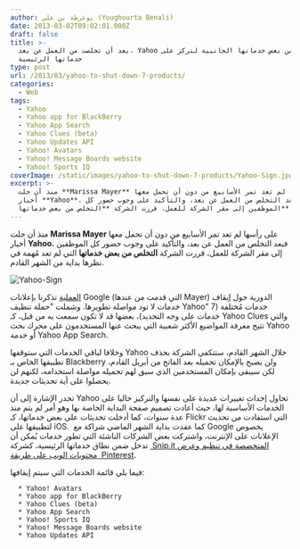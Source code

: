 ```yaml
---
author: يوغرطة بن علي (Youghourta Benali)
date: 2013-03-02T09:02:01.000Z
draft: false
title: >-
  بعد أن تخلصت من العمل عن بعد، Yahoo تتخلص من بعض خدماتها الجانبية لتركز على
  خدماتها الرئيسية
type: post
url: /2013/03/yahoo-to-shut-down-7-products/
categories:
  - Web
tags:
  - Yahoo
  - Yahoo app for BlackBerry
  - Yahoo App Search
  - Yahoo Clues (beta)
  - Yahoo Updates API
  - Yahoo! Avatars
  - Yahoo! Message Boards website
  - Yahoo! Sports IQ
coverImage: /static/images/yahoo-to-shut-down-7-products/Yahoo-Sign.jpg
excerpt: >-
  منذ أن حلت **Marissa Mayer** على رأسها لم تعد تمر الأسابيع من دون أن تحمل معها
  أخبار **Yahoo**، فبعد التخلص من العمل عن بعد، والتأكيد على وجوب حضور كل
  الموظفين إلى مقر الشركة للعمل، قررت الشركة **التخلص من بعض خدماتها**
---
```

منذ أن حلت **Marissa Mayer** على رأسها لم تعد تمر الأسابيع من دون أن تحمل معها أخبار **Yahoo**، فبعد التخلص من العمل عن بعد، والتأكيد على وجوب حضور كل الموظفين إلى مقر الشركة للعمل، قررت الشركة **التخلص من بعض خدماتها** التي لم تعد مُهمة في نظرها بداية من الشهر القادم.

![Yahoo-Sign](/static/images/yahoo-to-shut-down-7-products/Yahoo-Sign.jpg)

[العملية](http://ycorpblog.com/2013/03/01/3553567/) تذكرنا بإعلانات Google (التي قدمت من عندها Mayer) الدورية حول إيقاف خدمات لا تود مواصلة تطويرها. وشملت "حملة تنظيف Yahoo" خدمات مُختلفة (7 خدمات على وجه التحديد)، بعضها قد لا تكون سمعت به من قبل، كـ Yahoo Clues والتي تتيح معرفة المواضيع الأكثر شعبية التي يبحث عنها المستخدمون على محرك بحث Yahoo أو خدمة Yahoo App Search.

وخلافا لباقي الخدمات التي ستوقفها Yahoo خلال الشهر القادم، ستتكفي الشركة بحذف تطبيقها الخاص بـ Blackberry ولن يصبح بالإمكان تحميله بعد الفاتح من أبريل القادم، لكن سيبقى بإمكان المستخدمين الذي سبق لهم تحميله مواصلة استخدامه، لكنهم لن يحصلوا على أية تحديثات جديدة.

تجدر الإشارة إلى أن Yahoo تحاول إحداث تغييرات عديدة على نفسها والتركيز حاليا على الخدمات الأساسية لها، حيث أعادت تصميم صفحة البداية الخاصة بها وهو أمر لم يتم منذ عدة سنوات، كما أدخلت تحديثات على بعض خدماتها، كـ Flickr التي استفادت من تحديث لتطبيقها على iOS.  كما عقدت بداية الشهر الماضي شراكة مع Google بخصوص الإعلانات على الإنترنت، واشتركت بعض الشركات الناشئة التي تطور خدمات يُمكن أن تدخل ضمن نطاق خدماتها الرئيسية، كشركة [ Snip.it المتخصصة في تنظيم وعرض محتويات الويب على طريقة  Pinterest](https://www.it-scoop.com/2013/01/snip-it-yahoo/).

فيما يلي قائمة الخدمات التي سيتم إيقافها:

~~~
  * Yahoo! Avatars
  * Yahoo app for BlackBerry
  * Yahoo Clues (beta)
  * Yahoo App Search
  * Yahoo! Sports IQ
  * Yahoo! Message Boards website
  * Yahoo Updates API
~~~
